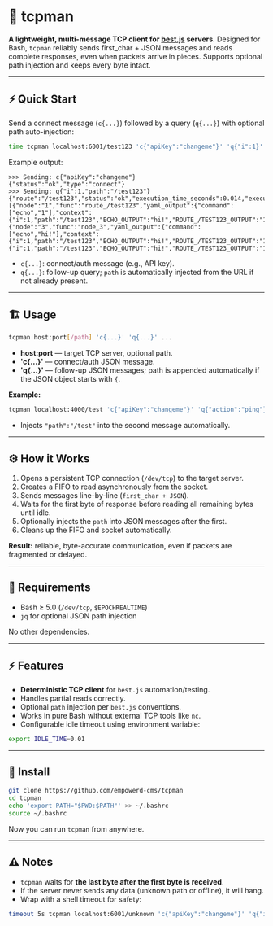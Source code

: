 
# 🧰 tcpman

**A lightweight, multi-message TCP client for [best.js](https://github.com/empowerd-cms/best.js) servers**.
Designed for Bash, `tcpman` reliably sends first_char + JSON messages and reads complete responses, even when packets arrive in pieces. Supports optional path injection and keeps every byte intact.

---

## ⚡ Quick Start

Send a connect message (`c{...}`) followed by a query (`q{...}`) with optional path auto-injection:

```bash
time tcpman localhost:6001/test123 'c{"apiKey":"changeme"}' 'q{"i":1}'
```

Example output:

```
>>> Sending: c{"apiKey":"changeme"}
{"status":"ok","type":"connect"}
>>> Sending: q{"i":1,"path":"/test123"}
{"route":"/test123","status":"ok","execution_time_seconds":0.014,"execution":[{"node":"1","func":"route_/test123","yaml_output":{"command":["echo","1"],"context":{"i":1,"path":"/test123","ECHO_OUTPUT":"hi!","ROUTE_/TEST123_OUTPUT":"1","NODE_3_OUTPUT":"hi!"},"output":"1","error":"","exitCode":0},"raw_output":"1"},{"node":"3","func":"node_3","yaml_output":{"command":["echo","hi!"],"context":{"i":1,"path":"/test123","ECHO_OUTPUT":"hi!","ROUTE_/TEST123_OUTPUT":"1","NODE_3_OUTPUT":"hi!"},"output":"hi!","error":"","exitCode":0},"raw_output":"hi!"}],"context":{"i":1,"path":"/test123","ECHO_OUTPUT":"hi!","ROUTE_/TEST123_OUTPUT":"1","NODE_3_OUTPUT":"hi!"}}
```

* `c{...}`: connect/auth message (e.g., API key).
* `q{...}`: follow-up query; `path` is automatically injected from the URL if not already present.

---

## 🏗 Usage

```bash
tcpman host:port[/path] 'c{...}' 'q{...}' ...
```

* **host:port** — target TCP server, optional path.
* **'c{...}'** — connect/auth JSON message.
* **'q{...}'** — follow-up JSON messages; path is appended automatically if the JSON object starts with `{`.

**Example:**

```bash
tcpman localhost:4000/test 'c{"apiKey":"changeme"}' 'q{"action":"ping"}'
```

* Injects `"path":"/test"` into the second message automatically.

---

## ⚙️ How it Works

1. Opens a persistent TCP connection (`/dev/tcp`) to the target server.
2. Creates a FIFO to read asynchronously from the socket.
3. Sends messages line-by-line (`first_char + JSON`).
4. Waits for the first byte of response before reading all remaining bytes until idle.
5. Optionally injects the `path` into JSON messages after the first.
6. Cleans up the FIFO and socket automatically.

**Result:** reliable, byte-accurate communication, even if packets are fragmented or delayed.

---

## 🧩 Requirements

* Bash ≥ 5.0 (`/dev/tcp`, `$EPOCHREALTIME`)
* `jq` for optional JSON path injection

No other dependencies.

---

## ⚡ Features

* **Deterministic TCP client** for `best.js` automation/testing.
* Handles partial reads correctly.
* Optional `path` injection per `best.js` conventions.
* Works in pure Bash without external TCP tools like `nc`.
* Configurable idle timeout using environment variable:

```bash
export IDLE_TIME=0.01
```

---

## 📂 Install

```bash
git clone https://github.com/empowerd-cms/tcpman
cd tcpman
echo 'export PATH="$PWD:$PATH"' >> ~/.bashrc
source ~/.bashrc
```

Now you can run `tcpman` from anywhere.

---

## ⚠️ Notes

* `tcpman` waits for **the last byte after the first byte is received**.
* If the server never sends any data (unknown path or offline), it will hang.
* Wrap with a shell timeout for safety:

```bash
timeout 5s tcpman localhost:6001/unknown 'c{"apiKey":"changeme"}' 'q{"i":1}'
```


